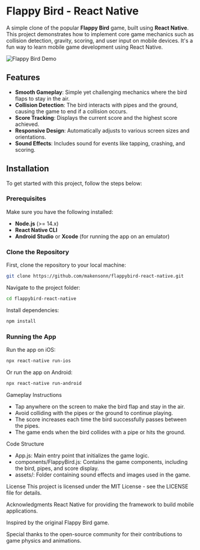 # Flappy Bird - React Native

A simple clone of the popular **Flappy Bird** game, built using **React Native**. This project demonstrates how to implement core game mechanics such as collision detection, gravity, scoring, and user input on mobile devices. It's a fun way to learn mobile game development using React Native.

![Flappy Bird Demo](https://github.com/makensonn/float/assets/22712773/edcf93bf-a106-4ae7-9cda-a0c18d5cb28f)

## Features

- **Smooth Gameplay**: Simple yet challenging mechanics where the bird flaps to stay in the air.
- **Collision Detection**: The bird interacts with pipes and the ground, causing the game to end if a collision occurs.
- **Score Tracking**: Displays the current score and the highest score achieved.
- **Responsive Design**: Automatically adjusts to various screen sizes and orientations.
- **Sound Effects**: Includes sound for events like tapping, crashing, and scoring.

## Installation

To get started with this project, follow the steps below:

### Prerequisites

Make sure you have the following installed:

- **Node.js** (>= 14.x)
- **React Native CLI**
- **Android Studio** or **Xcode** (for running the app on an emulator)

### Clone the Repository

First, clone the repository to your local machine:

```bash
git clone https://github.com/makensonn/flappybird-react-native.git
```
Navigate to the project folder:

```bash
cd flappybird-react-native
```
Install dependencies:

```bash
npm install
```
### Running the App
Run the app on iOS:

```bash
npx react-native run-ios
```
Or run the app on Android:

```bash
npx react-native run-android
```

Gameplay Instructions
- Tap anywhere on the screen to make the bird flap and stay in the air.
- Avoid colliding with the pipes or the ground to continue playing.
- The score increases each time the bird successfully passes between the pipes.
- The game ends when the bird collides with a pipe or hits the ground.

Code Structure
- App.js: Main entry point that initializes the game logic.
- components/FlappyBird.js: Contains the game components, including the bird, pipes, and score display.
- assets/: Folder containing sound effects and images used in the game.

License
This project is licensed under the MIT License - see the LICENSE file for details.

Acknowledgments
React Native for providing the framework to build mobile applications.

Inspired by the original Flappy Bird game.

Special thanks to the open-source community for their contributions to game physics and animations.





